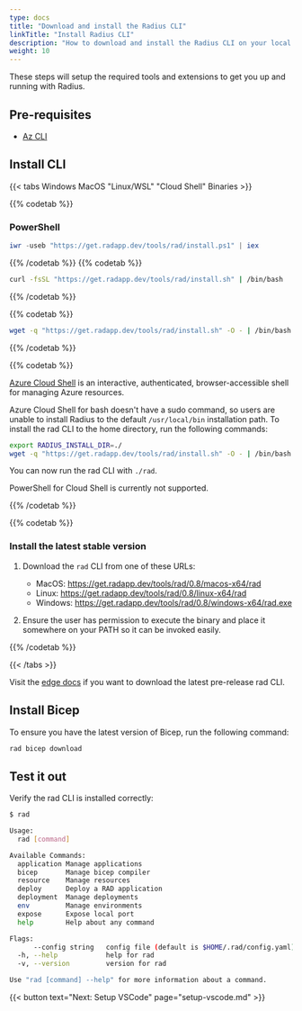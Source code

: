 ```yaml
---
type: docs
title: "Download and install the Radius CLI"
linkTitle: "Install Radius CLI"
description: "How to download and install the Radius CLI on your local machine"
weight: 10
---
```


These steps will setup the required tools and extensions to get you up and running with Radius.

## Pre-requisites

- [Az CLI](https://docs.microsoft.com/en-us/cli/azure/install-azure-cli)

## Install CLI

{{< tabs Windows MacOS "Linux/WSL" "Cloud Shell" Binaries >}}

{{% codetab %}}

### PowerShell

```powershell
iwr -useb "https://get.radapp.dev/tools/rad/install.ps1" | iex
```

{{% /codetab %}}
{{% codetab %}}

```bash
curl -fsSL "https://get.radapp.dev/tools/rad/install.sh" | /bin/bash
```

{{% /codetab %}}

{{% codetab %}}

```bash
wget -q "https://get.radapp.dev/tools/rad/install.sh" -O - | /bin/bash
```

{{% /codetab %}}

{{% codetab %}}

[Azure Cloud Shell](https://docs.microsoft.com/en-us/azure/cloud-shell/overview) is an interactive, authenticated, browser-accessible shell for managing Azure resources.

Azure Cloud Shell for bash doesn't have a sudo command, so users are unable to install Radius to the default `/usr/local/bin` installation path. To install the rad CLI to the home directory, run the following commands:

```bash
export RADIUS_INSTALL_DIR=./
wget -q "https://get.radapp.dev/tools/rad/install.sh" -O - | /bin/bash
```

You can now run the rad CLI with `./rad`.

PowerShell for Cloud Shell is currently not supported.

{{% /codetab %}}

{{% codetab %}}

### Install the latest stable version

1. Download the `rad` CLI from one of these URLs:

   - MacOS: https://get.radapp.dev/tools/rad/0.8/macos-x64/rad
   - Linux: https://get.radapp.dev/tools/rad/0.8/linux-x64/rad
   - Windows: https://get.radapp.dev/tools/rad/0.8/windows-x64/rad.exe

1. Ensure the user has permission to execute the binary and place it somewhere on your PATH so it can be invoked easily.

{{% /codetab %}}

{{< /tabs >}}

Visit the [edge docs](https://edge.radapp.dev) if you want to download the latest pre-release rad CLI.

## Install Bicep

To ensure you have the latest version of Bicep, run the following command:

```bash
rad bicep download
```

## Test it out

Verify the rad CLI is installed correctly:

   ```bash
   $ rad
   
   Usage:
     rad [command]
   
   Available Commands:
     application Manage applications
     bicep       Manage bicep compiler
     resource    Manage resources
     deploy      Deploy a RAD application
     deployment  Manage deployments
     env         Manage environments
     expose      Expose local port
     help        Help about any command
   
   Flags:
         --config string   config file (default is $HOME/.rad/config.yaml)
     -h, --help            help for rad
     -v, --version         version for rad
   
   Use "rad [command] --help" for more information about a command.
   ```

{{< button text="Next: Setup VSCode" page="setup-vscode.md" >}}